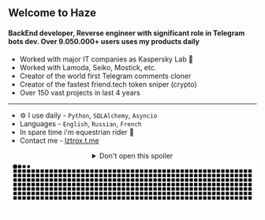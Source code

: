 ## Welcome to Haze 

#### BackEnd developer, Reverse engineer with significant role in Telegram bots dev. Over 9.050.000+ users uses my products daily

- Worked with major IT companies as Kaspersky Lab 👑
- Worked with Lamoda, Seiko, Mostick, etc.
- Creator of the world first Telegram comments cloner
- Creator of the fastest friend.tech token sniper (crypto)
- Over 150 vast projects in last 4 years
---
- ⚙️ I use daily - `Python`, `SQLAlchemy`, `Asyncio`
- Languages - `English`, `Russian`, `French`
- In spare time i'm equestrian rider 🐎
- Contact me - [lztrox.t.me](https://lztrox.t.me/)

<div align="center">
  <details>
    <summary>Don't open this spoiler</summary>
    I warned u. Rickrolled.
    <br>
    <img src="https://media1.tenor.com/m/tcsRoMh4k9IAAAAd/nice.gif" alt="rick roll"/>
  </details>
  <img src="https://github.com/lztrox/lztrox/blob/output/snake.svg" alt="Snake animation"/>
</div>
